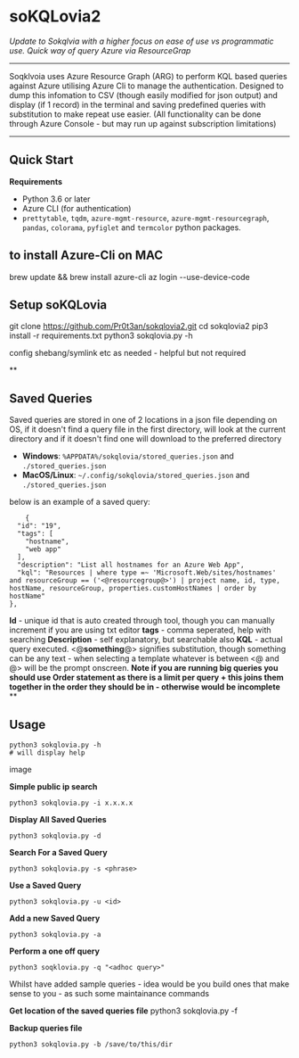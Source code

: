 # soKQLovia2

*Update to Sokqlvia with a higher focus on ease of use vs programmatic use. Quick way of query Azure via ResourceGrap*

---------

Soqklvoia uses Azure Resource Graph (ARG) to perform KQL based queries against Azure utilising Azure Cli to manage the authentication. Designed to dump this infomation to CSV (though easily modified for json output) and display (if 1 record) in the terminal and saving predefined queries with substitution to make repeat use easier. (All functionality can be done through Azure Console - but may run up against subscription limitations)

-----------
## Quick Start

**Requirements**
-   Python 3.6 or later
-   Azure CLI (for authentication)
-   `prettytable`, `tqdm`, `azure-mgmt-resource`, `azure-mgmt-resourcegraph`, `pandas`, `colorama`, `pyfiglet` and `termcolor` python packages.

## to install Azure-Cli on MAC

brew update && brew install azure-cli
az login --use-device-code

## Setup soKQLovia
git clone https://github.com/Pr0t3an/sokqlovia2.git
cd sokqlovia2
pip3 install -r requirements.txt
python3 sokqlovia.py -h

config shebang/symlink etc as needed - helpful but not required


**

## Saved Queries

Saved queries are stored in one of 2 locations in a json file depending on OS, if it doesn't find a query file in the first directory, will look at the current directory and if it doesn't find one will download to the preferred directory

-   **Windows**: `%APPDATA%/sokqlovia/stored_queries.json` and `./stored_queries.json`
-   **MacOS/Linux**: `~/.config/sokqlovia/stored_queries.json` and `./stored_queries.json`
 
below is an example of a saved query:

        {
      "id": "19",
      "tags": [
        "hostname",
        "web app"
      ],
      "description": "List all hostnames for an Azure Web App",
      "kql": "Resources | where type =~ 'Microsoft.Web/sites/hostnames' and resourceGroup == ('<@resourcegroup@>') | project name, id, type, hostName, resourceGroup, properties.customHostNames | order by hostName"
    },

**Id** - unique id that is auto created through tool, though you can manually increment if you are using txt editor
**tags** - comma seperated, help with searching
**Description** - self explanatory, but searchable also
**KQL** - actual query executed. <@**something**@> signifies substitution, though something can be any text - when selecting a template whatever is between <@ and @> will be the prompt onscreen. **Note if you are running big queries you should use Order statement as there is a limit per query + this joins them together in the order they should be in - otherwise would be incomplete**
**

## Usage

    python3 sokqlovia.py -h
    # will display help

image

**Simple public ip search**
	

    python3 sokqlovia.py -i x.x.x.x
		

**Display All Saved Queries**

    python3 sokqlovia.py -d

**Search For a Saved Query**

    python3 sokqlovia.py -s <phrase>

**Use a Saved Query**

    python3 sokqlovia.py -u <id>

**Add a new Saved Query**

    python3 sokqlovia.py -a

**Perform a one off query**

    python3 soqklovia.py -q "<adhoc query>"

Whilst have added sample queries - idea would be you build ones that make sense to you - as such some maintainance commands

**Get location of the saved queries file**
    python3 sokqlovia.py -f

**Backup queries file**

    python3 sokqlovia.py -b /save/to/this/dir
